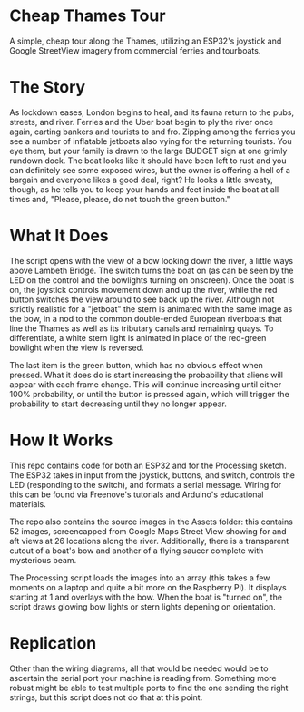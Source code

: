 # Cheap Thames Tour

A simple, cheap tour along the Thames, utilizing an ESP32's joystick and Google StreetView imagery from commercial ferries and tourboats.

# The Story

As lockdown eases, London begins to heal, and its fauna return to the pubs, streets, and river. Ferries and the Uber boat begin to ply the river once again, carting bankers and tourists to and fro. Zipping among the ferries you see a number of inflatable jetboats also vying for the returning tourists. You eye them, but your family is drawn to the large BUDGET sign at one grimly rundown dock. The boat looks like it should have been left to rust and you can definitely see some exposed wires, but the owner is offering a hell of a bargain and everyone likes a good deal, right? He looks a little sweaty, though, as he tells you to keep your hands and feet inside the boat at all times and, "Please, please, do not touch the green button."

# What It Does

The script opens with the view of a bow looking down the river, a little ways above Lambeth Bridge. The switch turns the boat on (as can be seen by the LED on the control and the bowlights turning on onscreen). Once the boat is on, the joystick controls movement down and up the river, while the red button switches the view around to see back up the river. Although not strictly realistic for a "jetboat" the stern is animated with the same image as the bow, in a nod to the common double-ended European riverboats that line the Thames as well as its tributary canals and remaining quays. To differentiate, a white stern light is animated in place of the red-green bowlight when the view is reversed.

The last item is the green button, which has no obvious effect when pressed. What it does do is start increasing the probability that aliens will appear with each frame change. This will continue increasing until either 100% probability, or until the button is pressed again, which will trigger the probability to start decreasing until they no longer appear.

# How It Works

This repo contains code for both an ESP32 and for the Processing sketch. The ESP32 takes in input from the joystick, buttons, and switch, controls the LED (responding to the switch), and formats a serial message. Wiring for this can be found via Freenove's tutorials and Arduino's educational materials.

The repo also contains the source images in the Assets folder: this contains 52 images, screencapped from Google Maps Street View showing for and aft views at 26 locations along the river. Additionally, there is a transparent cutout of a boat's bow and another of a flying saucer complete with mysterious beam.

The Processing script loads the images into an array (this takes a few moments on a laptop and quite a bit more on the Raspberry Pi). It displays starting at 1 and overlays with the bow. When the boat is "turned on", the script draws glowing bow lights or stern lights depening on orientation.

# Replication

Other than the wiring diagrams, all that would be needed would be to ascertain the serial port your machine is reading from. Something more robust might be able to test multiple ports to find the one sending the right strings, but this script does not do that at this point.
